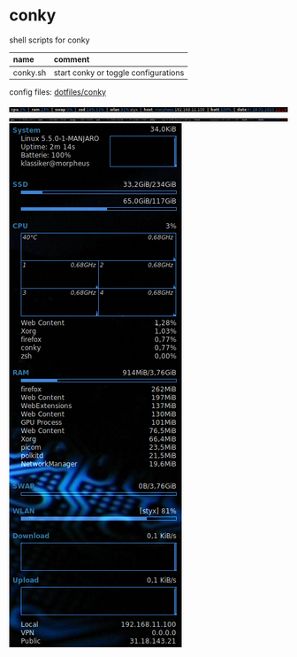 # conky

shell scripts for conky

| name     | comment                              |
| :------- | :----------------------------------- |
| conky.sh | start conky or toggle configurations |

config files: [dotfiles/conky](https://github.com/mrdotx/dotfiles/tree/master/.config/conky)

![slim_horizontal](screenshot_slim_horizontal.png)
![horizontal](screenshot_horizontal.png)
![vertical](screenshot_vertical.png)
